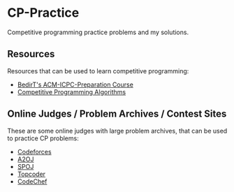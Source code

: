 # CP-Practice

Competitive programming practice problems and my solutions.

## Resources 

Resources that can be used to learn competitive programming:

- [BedirT's ACM-ICPC-Preparation Course](https://github.com/BedirT/ACM-ICPC-Preparation)
- [Competitive Programming Algorithms](https://cp-algorithms.com)

## Online Judges / Problem Archives / Contest Sites

These are some online judges with large problem archives, that can be used to practice CP problems:

- [Codeforces](http://codeforces.com)
- [A2OJ](https://a2oj.com)
- [SPOJ](http://spoj.com)
- [Topcoder](http://topcoder.com)
- [CodeChef](http://codechef.com)

